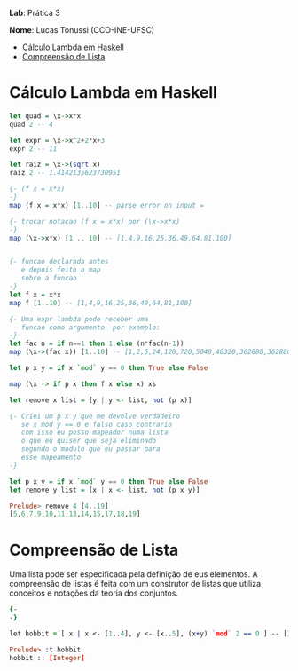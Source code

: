 __Lab__: Prática 3

__Nome__: Lucas Tonussi (CCO-INE-UFSC)

<div class="toc">
<ul>
<li><a href="#calculo-lambda-em-haskell">Cálculo Lambda em Haskell</a></li>
<li><a href="#compreensao-de-lista">Compreensão de Lista</a></li>
</ul>
</div>

# Cálculo Lambda em Haskell

```haskell
let quad = \x->x*x
quad 2 -- 4

let expr = \x->x^2+2*x+3
expr 2 -- 11

let raiz = \x->(sqrt x)
raiz 2 -- 1.4142135623730951

{- (f x = x*x)
-}
map (f x = x*x) [1..10] -- parse error on input =

{- trocar notacao (f x = x*x) por (\x->x*x)
-}
map (\x->x*x) [1 .. 10] -- [1,4,9,16,25,36,49,64,81,100]


{- funcao declarada antes
   e depois feito o map
   sobre a funcao
-}
let f x = x*x
map f [1..10] -- [1,4,9,16,25,36,49,64,81,100]

{- Uma expr lambda pode receber uma
   funcao como argumento, por exemplo:
-}
let fac n = if n==1 then 1 else (n*fac(n-1))
map (\x->(fac x)) [1..10] -- [1,2,6,24,120,720,5040,40320,362880,3628800]

let p x y = if x `mod` y == 0 then True else False

map (\x -> if p x then f x else x) xs

let remove x list = [y | y <- list, not (p x)]

{- Criei um p x y que me devolve verdadeiro
   se x mod y == 0 e falso caso contrario
   com isso eu posso mapeador numa lista
   o que eu quiser que seja eliminado
   segundo o modulo que eu passar para
   esse mapeamento
-}

let p x y = if x `mod` y == 0 then True else False
let remove y list = [x | x <- list, not (p x y)]

Prelude> remove 4 [4..19]
[5,6,7,9,10,11,13,14,15,17,18,19]
```
# Compreensão de Lista

Uma lista pode ser especificada
pela definição de eus elementos.
A compreensão de listas é feita
com um construtor de listas que
utiliza conceitos  e notações
da teoria dos conjuntos.

```prolog
{-
-}

let hobbit = [ x | x <- [1..4], y <- [x..5], (x+y) `mod` 2 == 0 ] -- [1,1,1,2,2,3,3,4]

Prelude> :t hobbit
hobbit :: [Integer]

```
